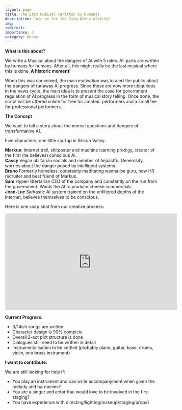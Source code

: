 ```yaml
---
layout: page
title: The Last Musical (Written by Humans)
description: Join us for the Sing-Along-ularity!
img:
redirect:
importance: 3
category: Hobby
---
```


**What is this about?**

We write a Musical about the dangers of AI with 5 roles. All parts are written by humans for humans. After all, this might really be the last musical where this is done. **A historic moment!**

When this was conceived, the main motivation was to alert the public about the dangers of runaway AI progress. Since these are now more ubiquitous in the news cycle, the main idea is to present the case for government regulation of AI progress in the form of musical story telling. Once done, the script will be offered online for free for amateur performers and a small fee for professional performers.


**The Concept**

We want to tell a story about the moreal questions and dangers of transformative AI.

Five characters, one little startup in Silicon Valley:

**Markus:** Internet troll, shitposter and machine learning prodigy, creator of the first (he believes) conscious AI.<br>
**Cassy** Vegan utilitarian socials and member of Impactful Generosity, worries about the danger posed by intelligent systems.<br>
**Bruno** Formerly homeless, constantly meditating wanna-be guru, now HR recruiter and best friend of Markus.<br>
**Sam** Hyper-libertarian CEO of the company and constantly on the run from the government. Wants the AI to produce cheese commercials.<br>
**Jean-Luc** Sarkastic AI system trained on the unfiltered depths of the internet, believes themselves to be conscious.  

Here is one snap shot from our creative process:

<iframe width="560" height="315" src="https://www.youtube.com/embed/ArvxxTczKRo" title="YouTube video player" frameborder="0" allow="accelerometer; autoplay; clipboard-write; encrypted-media; gyroscope; picture-in-picture; web-share" allowfullscreen></iframe>

**Current Progress:**

- 3/14ish songs are written
- Character design is 90% complete
- Overall 2-act plot structure is done
- Dialogues still need to be written in detail
- Instrumentalisation to be settled (probably piano, guitar, base, drums, violin, one brass instrument)

**I want to contribute:**

We are still looking for help if:
- You play an instrument and can write accompanyment when given the melody and harmonies?
- You are a singer and actor that would love to be involved in the first staging?
- You have experience with directing/lighting/makeup/staging/props?
